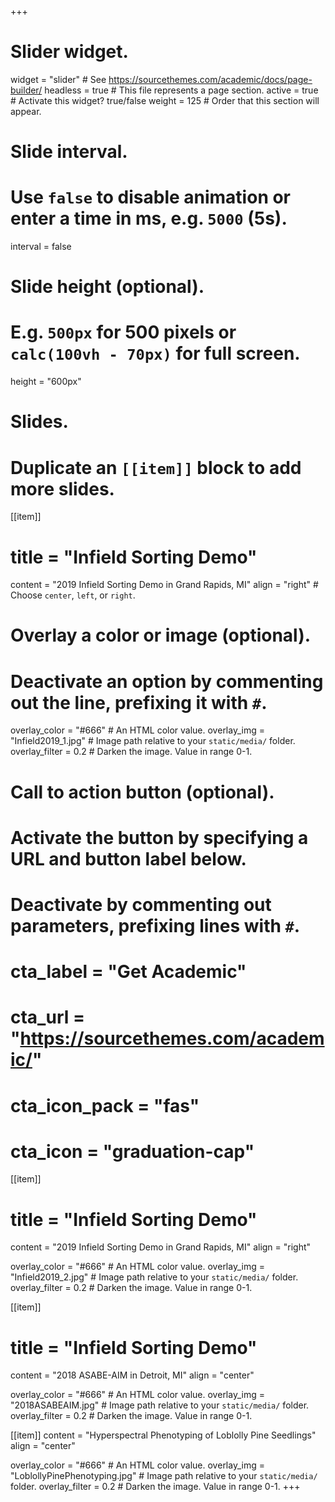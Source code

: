 +++
# Slider widget.
widget = "slider"  # See https://sourcethemes.com/academic/docs/page-builder/
headless = true  # This file represents a page section.
active = true  # Activate this widget? true/false
weight = 125  # Order that this section will appear.

# Slide interval.
# Use `false` to disable animation or enter a time in ms, e.g. `5000` (5s).
interval = false

# Slide height (optional).
# E.g. `500px` for 500 pixels or `calc(100vh - 70px)` for full screen.
height = "600px"

# Slides.
# Duplicate an `[[item]]` block to add more slides.
[[item]]
  # title = "Infield Sorting Demo"
  content = "2019 Infield Sorting Demo in Grand Rapids, MI"
  align = "right"  # Choose `center`, `left`, or `right`.

  # Overlay a color or image (optional).
  #   Deactivate an option by commenting out the line, prefixing it with `#`.
  overlay_color = "#666"  # An HTML color value.
  overlay_img = "Infield2019_1.jpg"  # Image path relative to your `static/media/` folder.
  overlay_filter = 0.2  # Darken the image. Value in range 0-1.

  # Call to action button (optional).
  #   Activate the button by specifying a URL and button label below.
  #   Deactivate by commenting out parameters, prefixing lines with `#`.
  # cta_label = "Get Academic"
  # cta_url = "https://sourcethemes.com/academic/"
  # cta_icon_pack = "fas"
  # cta_icon = "graduation-cap"

[[item]]
  # title = "Infield Sorting Demo"
  content = "2019 Infield Sorting Demo in Grand Rapids, MI"
  align = "right"

  overlay_color = "#666"  # An HTML color value.
  overlay_img = "Infield2019_2.jpg"  # Image path relative to your `static/media/` folder.
  overlay_filter = 0.2  # Darken the image. Value in range 0-1.
  
 [[item]]
  # title = "Infield Sorting Demo"
  content = "2018 ASABE-AIM in Detroit, MI"
  align = "center"

  overlay_color = "#666"  # An HTML color value.
  overlay_img = "2018ASABEAIM.jpg"  # Image path relative to your `static/media/` folder.
  overlay_filter = 0.2  # Darken the image. Value in range 0-1.
  
  [[item]]
  content = "Hyperspectral Phenotyping of Loblolly Pine Seedlings"
  align = "center"

  overlay_color = "#666"  # An HTML color value.
  overlay_img = "LoblollyPinePhenotyping.jpg"  # Image path relative to your `static/media/` folder.
  overlay_filter = 0.2  # Darken the image. Value in range 0-1.
+++
